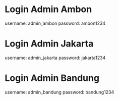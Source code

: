 # Login Admin Ambon
username: admin_ambon
password: ambon1234

# Login Admin Jakarta
username: admin_jakarta
password: jakarta1234

# Login Admin Bandung
username: admin_bandung
password: bandung1234